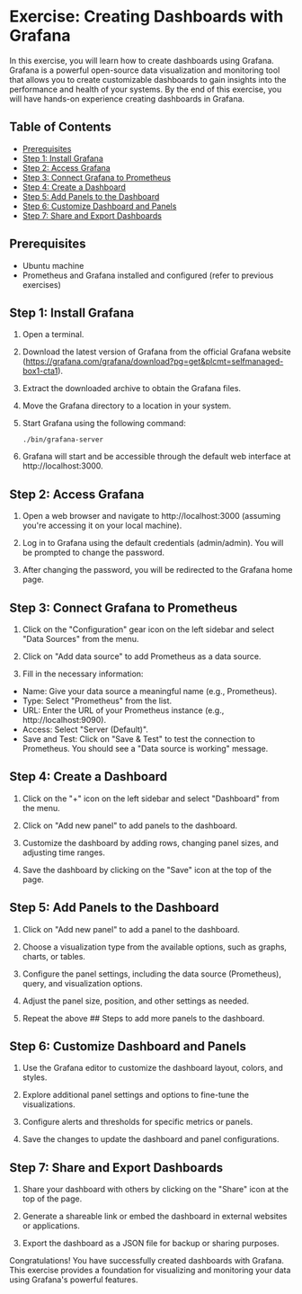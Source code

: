 # Exercise: Creating Dashboards with Grafana

In this exercise, you will learn how to create dashboards using Grafana. Grafana is a powerful open-source data visualization and monitoring tool that allows you to create customizable dashboards to gain insights into the performance and health of your systems. By the end of this exercise, you will have hands-on experience creating dashboards in Grafana.

## Table of Contents

- [Prerequisites](#prerequisites)
- [Step 1: Install Grafana](#step-1-install-grafana)
- [Step 2: Access Grafana](#step-2-access-grafana)
- [Step 3: Connect Grafana to Prometheus](#step-3-connect-grafana-to-prometheus)
- [Step 4: Create a Dashboard](#step-4-create-a-dashboard)
- [Step 5: Add Panels to the Dashboard](#step-5-add-panels-to-the-dashboard)
- [Step 6: Customize Dashboard and Panels](#step-6-customize-dashboard-and-panels)
- [Step 7: Share and Export Dashboards](#step-7-share-and-export-dashboards)

## Prerequisites
- Ubuntu machine
- Prometheus and Grafana installed and configured (refer to previous exercises)

## Step 1: Install Grafana

1. Open a terminal.

2. Download the latest version of Grafana from the official Grafana website (https://grafana.com/grafana/download?pg=get&plcmt=selfmanaged-box1-cta1).

3. Extract the downloaded archive to obtain the Grafana files.

4. Move the Grafana directory to a location in your system.

5. Start Grafana using the following command:
   ```
   ./bin/grafana-server
   ```
6. Grafana will start and be accessible through the default web interface at http://localhost:3000.
## Step 2: Access Grafana
1. Open a web browser and navigate to http://localhost:3000 (assuming you're accessing it on your local machine).

2. Log in to Grafana using the default credentials (admin/admin). You will be prompted to change the password.

3. After changing the password, you will be redirected to the Grafana home page.
## Step 3: Connect Grafana to Prometheus
1. Click on the "Configuration" gear icon on the left sidebar and select "Data Sources" from the menu.

2. Click on "Add data source" to add Prometheus as a data source.

3. Fill in the necessary information:

- Name: Give your data source a meaningful name (e.g., Prometheus).
- Type: Select "Prometheus" from the list.
- URL: Enter the URL of your Prometheus instance (e.g., http://localhost:9090).
- Access: Select "Server (Default)".
- Save and Test: Click on "Save & Test" to test the connection to Prometheus. You should see a "Data source is working" message.
## Step 4: Create a Dashboard
1. Click on the "+" icon on the left sidebar and select "Dashboard" from the menu.

2. Click on "Add new panel" to add panels to the dashboard.

3. Customize the dashboard by adding rows, changing panel sizes, and adjusting time ranges.

4. Save the dashboard by clicking on the "Save" icon at the top of the page.

## Step 5: Add Panels to the Dashboard
1. Click on "Add new panel" to add a panel to the dashboard.

2. Choose a visualization type from the available options, such as graphs, charts, or tables.

3. Configure the panel settings, including the data source (Prometheus), query, and visualization options.

4. Adjust the panel size, position, and other settings as needed.

5. Repeat the above ## Steps to add more panels to the dashboard.

## Step 6: Customize Dashboard and Panels
1. Use the Grafana editor to customize the dashboard layout, colors, and styles.

2. Explore additional panel settings and options to fine-tune the visualizations.

3. Configure alerts and thresholds for specific metrics or panels.

4. Save the changes to update the dashboard and panel configurations.

## Step 7: Share and Export Dashboards
1. Share your dashboard with others by clicking on the "Share" icon at the top of the page.

2. Generate a shareable link or embed the dashboard in external websites or applications.

3. Export the dashboard as a JSON file for backup or sharing purposes.

Congratulations! You have successfully created dashboards with Grafana. This exercise provides a foundation for visualizing and monitoring your data using Grafana's powerful features.
